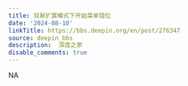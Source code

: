 ```yaml
---
title: 双屏扩展模式下开始菜单错位
date: '2024-08-10'
linkTitle: https://bbs.deepin.org/en/post/276347
source: deepin_bbs
description:  深度之家 
disable_comments: true
---
```

NA
